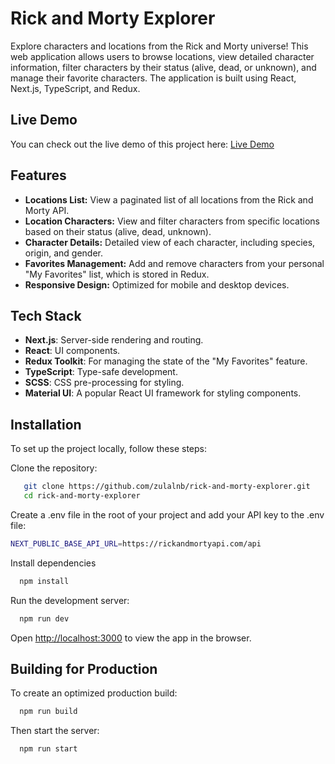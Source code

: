 # Rick and Morty Explorer

Explore characters and locations from the Rick and Morty universe! This web application allows users to browse locations, view detailed character information, filter characters by their status (alive, dead, or unknown), and manage their favorite characters. The application is built using React, Next.js, TypeScript, and Redux.

## Live Demo
You can check out the live demo of this project here:
[Live Demo](https://rick-and-morty-explorer-lyart.vercel.app/)

## Features

- **Locations List:** View a paginated list of all locations from the Rick and Morty API.
- **Location Characters:** View and filter characters from specific locations based on their status (alive, dead, unknown).
- **Character Details:** Detailed view of each character, including species, origin, and gender.
- **Favorites Management:** Add and remove characters from your personal "My Favorites" list, which is stored in Redux.
- **Responsive Design:** Optimized for mobile and desktop devices.
  
## Tech Stack

- **Next.js**: Server-side rendering and routing.
- **React**: UI components.
- **Redux Toolkit**: For managing the state of the "My Favorites" feature.
- **TypeScript**: Type-safe development.
- **SCSS**: CSS pre-processing for styling.
- **Material UI**: A popular React UI framework for styling components.

## Installation

To set up the project locally, follow these steps:

Clone the repository:
```bash
   git clone https://github.com/zulalnb/rick-and-morty-explorer.git
   cd rick-and-morty-explorer
```

Create a .env file in the root of your project and add your API key to the .env file:

```bash
NEXT_PUBLIC_BASE_API_URL=https://rickandmortyapi.com/api
```

Install dependencies

```bash
  npm install
```

Run the development server:

```bash
  npm run dev
```

Open [http://localhost:3000](http://localhost:3000) to view the app in the browser.

## Building for Production

To create an optimized production build:

```bash
  npm run build
```

Then start the server:

```bash
  npm run start
```
